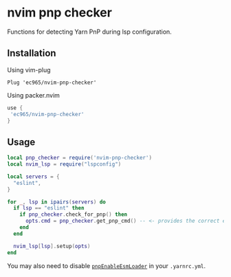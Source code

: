 # nvim pnp checker

Functions for detecting Yarn PnP during lsp configuration.

## Installation

Using vim-plug
```vimscript
Plug 'ec965/nvim-pnp-checker'
```

Using packer.nvim
```lua
use {
 'ec965/nvim-pnp-checker'
}
```

## Usage

```lua  if lsp == "eslint" then
local pnp_checker = require('nvim-pnp-checker')
local nvim_lsp = require("lspconfig")

local servers = {
  "eslint",
}

for _, lsp in ipairs(servers) do
  if lsp == "eslint" then
    if pnp_checker.check_for_pnp() then
      opts.cmd = pnp_checker.get_pnp_cmd() -- <- provides the correct eslint lsp start command
    end
  end

  nvim_lsp[lsp].setup(opts)
end
```

You may also need to disable [`pnpEnableEsmLoader`](https://yarnpkg.com/configuration/yarnrc/#pnpEnableEsmLoader)
in your `.yarnrc.yml`.
